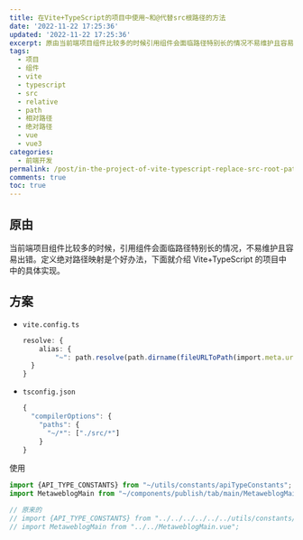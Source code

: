 ```yaml
---
title: 在Vite+TypeScript的项目中使用~和@代替src根路径的方法
date: '2022-11-22 17:25:36'
updated: '2022-11-22 17:25:36'
excerpt: 原由当前端项目组件比较多的时候引用组件会面临路径特别长的情况不易维护且容易出错。定义绝对路径映射是个好办法下面就介绍vitetypescript的项目中中的具体实现。方案​viteconfigts​resolve_{alias_{)}}​tsconfigjson​{_{_{]}}使用import{api_type_constants}fromimportmetaweblogmainfrom原来的import{api_type_constants}fromimportmetaweblogmainfrom
tags:
  - 项目
  - 组件
  - vite
  - typescript
  - src
  - relative
  - path
  - 相对路径
  - 绝对路径
  - vue
  - vue3
categories:
  - 前端开发
permalink: /post/in-the-project-of-vite-typescript-replace-src-root-path-5ox0i.html
comments: true
toc: true
---
```

## 原由

当前端项目组件比较多的时候，引用组件会面临路径特别长的情况，不易维护且容易出错。定义绝对路径映射是个好办法，下面就介绍 Vite+TypeScript 的项目中中的具体实现。

## 方案

* ​`vite.config.ts`​

  ```typescript
  resolve: {
      alias: {
          "~": path.resolve(path.dirname(fileURLToPath(import.meta.url)), "src"),
  	}
  }
  ```

* ​`tsconfig.json`​

  ```typescript
  {
    "compilerOptions": {
      "paths": {
        "~/*": ["./src/*"]
      }
  }
  ```

使用

```typescript
import {API_TYPE_CONSTANTS} from "~/utils/constants/apiTypeConstants";
import MetaweblogMain from "~/components/publish/tab/main/MetaweblogMain.vue";

// 原来的
// import {API_TYPE_CONSTANTS} from "../../../../../../utils/constants/apiTypeConstants";
// import MetaweblogMain from "../../MetaweblogMain.vue";
```